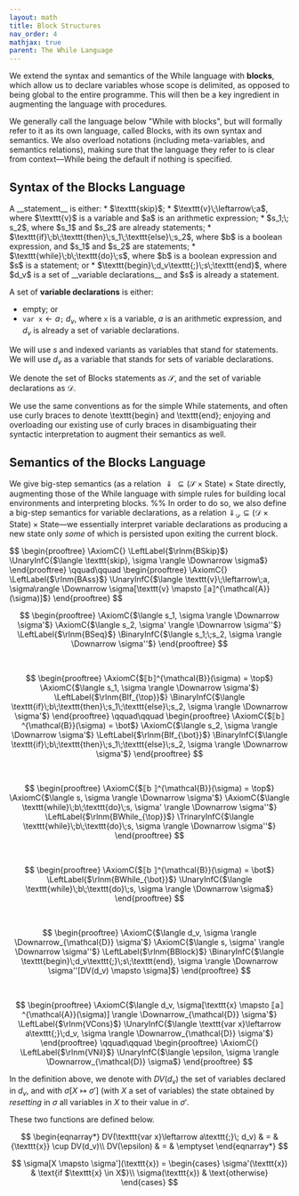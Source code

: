 ```yaml
---
layout: math
title: Block Structures
nav_order: 4
mathjax: true
parent: The While Language
---
```


We extend the syntax and semantics of the While language with __blocks__, which
allow us to declare variables whose scope is delimited, as opposed to being
global to the entire programme. This will then be a key ingredient in
augmenting the language with procedures.

We generally call the language below "While with blocks", but will formally
refer to it as its own language, called Blocks, with its own syntax and
semantics. We also overload notations (including meta-variables, and semantics
relations), making sure that the language they refer to is clear from
context—While being the default if nothing is specified.

## Syntax of the Blocks Language

<div class="defn" markdown="1">
A __statement__ is either:
* $\texttt{skip}$;
* $\texttt{v}\;\leftarrow\;a$, where $\texttt{v}$ is a variable and $a$ is an arithmetic expression;
* $s_1;\; s_2$, where $s_1$ and $s_2$ are already statements;
* $\texttt{if}\;b\;\texttt{then}\;s_1\;\texttt{else}\;s_2$, where $b$ is a boolean expression, and $s_1$ and $s_2$ are statements;
* $\texttt{while}\;b\;\texttt{do}\;s$, where $b$ is a boolean expression and $s$ is a statement; or
* $\texttt{begin}\;d_v\texttt{;}\;s\;\texttt{end}$, where $d_v$ is a set of __variable declarations__ and $s$ is already a statement.

A set of __variable declarations__ is either:
* empty; or
* $\texttt{var x}\leftarrow a\texttt{;}\; d_v$, where $\texttt{x}$ is a variable,
  $a$ is an arithmetic expression, and $d_v$ is already a set of variable
  declarations.

We will use $s$ and indexed variants as variables that stand for statements. We
will use $d_v$ as a variable that stands for sets of variable declarations.

We denote the set of Blocks statements as $\mathcal{S}$, and the set of
variable declarations as $\mathcal{D}$.
</div>

We use the same conventions as for the simple While statements, and often use
curly braces to denote \texttt{begin} and \texttt{end}; enjoying and
overloading our existing use of curly braces in disambiguating their syntactic
interpretation to augment their semantics as well.

## Semantics of the Blocks Language

We give big-step semantics (as a relation $\Downarrow \subseteq (\mathcal{S}
\times \mathsf{State}) \times \mathsf{State}$ directly, augmenting those of the
While language with simple rules for building local environments and
interpreting blocks.
%%
In order to do so, we also define a big-step semantics for variable
declarations, as a relation $\Downarrow_{\mathcal{D}} \subseteq (\mathcal{D}
\times \mathsf{State}) \times \mathsf{State}$—we essentially interpret variable
declarations as producing a new state only _some_ of which is persisted upon
exiting the current block.

<div class="defn" markdown="1">
$$
\begin{prooftree}
\AxiomC{}
\LeftLabel{$\rlnm{BSkip}$}
\UnaryInfC{$\langle \texttt{skip}, \sigma \rangle \Downarrow \sigma$}
\end{prooftree}
\qquad\qquad
\begin{prooftree}
\AxiomC{}
\LeftLabel{$\rlnm{BAss}$}
\UnaryInfC{$\langle \texttt{v}\;\leftarrow\;a, \sigma\rangle \Downarrow \sigma[\texttt{v} \mapsto ⟦a⟧^{\mathcal{A}}(\sigma)]$}
\end{prooftree}
$$

<br/>

$$
\begin{prooftree}
\AxiomC{$\langle s_1, \sigma  \rangle \Downarrow \sigma'$}
\AxiomC{$\langle s_2, \sigma' \rangle \Downarrow \sigma''$}
\LeftLabel{$\rlnm{BSeq}$}
\BinaryInfC{$\langle s_1;\;s_2, \sigma \rangle \Downarrow \sigma''$}
\end{prooftree}
$$

<br/>

$$
\begin{prooftree}
\AxiomC{$⟦b⟧^{\mathcal{B}}(\sigma) = \top$}
\AxiomC{$\langle s_1, \sigma  \rangle \Downarrow \sigma'$}
\LeftLabel{$\rlnm{BIf_{\top}}$}
\BinaryInfC{$\langle \texttt{if}\;b\;\texttt{then}\;s_1\;\texttt{else}\;s_2, \sigma \rangle \Downarrow \sigma'$}
\end{prooftree}
\qquad\qquad
\begin{prooftree}
\AxiomC{$⟦b⟧^{\mathcal{B}}(\sigma) = \bot$}
\AxiomC{$\langle s_2, \sigma \rangle \Downarrow \sigma'$}
\LeftLabel{$\rlnm{BIf_{\bot}}$}
\BinaryInfC{$\langle \texttt{if}\;b\;\texttt{then}\;s_1\;\texttt{else}\;s_2, \sigma \rangle \Downarrow \sigma'$}
\end{prooftree}
$$

<br/>

$$
\begin{prooftree}
\AxiomC{$⟦b ⟧^{\mathcal{B}}(\sigma) = \top$}
\AxiomC{$\langle s, \sigma \rangle \Downarrow \sigma'$}
\AxiomC{$\langle \texttt{while}\;b\;\texttt{do}\;s, \sigma' \rangle \Downarrow \sigma''$}
\LeftLabel{$\rlnm{BWhile_{\top}}$}
\TrinaryInfC{$\langle \texttt{while}\;b\;\texttt{do}\;s, \sigma \rangle \Downarrow \sigma''$}
\end{prooftree}
$$

<br/>

$$
\begin{prooftree}
\AxiomC{$⟦b ⟧^{\mathcal{B}}(\sigma) = \bot$}
\LeftLabel{$\rlnm{BWhile_{\bot}}$}
\UnaryInfC{$\langle \texttt{while}\;b\;\texttt{do}\;s, \sigma \rangle \Downarrow \sigma$}
\end{prooftree}
$$

<br/>

$$
\begin{prooftree}
\AxiomC{$\langle d_v, \sigma \rangle \Downarrow_{\mathcal{D}} \sigma'$}
\AxiomC{$\langle s, \sigma' \rangle \Downarrow \sigma''$}
\LeftLabel{$\rlnm{BBlock}$}
\BinaryInfC{$\langle \texttt{begin}\;d_v\texttt{;}\;s\;\texttt{end}, \sigma \rangle \Downarrow \sigma''[DV(d_v) \mapsto \sigma]$}
\end{prooftree}
$$

<br/>

$$
\begin{prooftree}
\AxiomC{$\langle d_v, \sigma[\texttt{x} \mapsto ⟦a⟧^{\mathcal{A}}(\sigma)] \rangle \Downarrow_{\mathcal{D}} \sigma'$}
\LeftLabel{$\rlnm{VCons}$}
\UnaryInfC{$\langle \texttt{var x}\leftarrow a\texttt{;}\;d_v, \sigma \rangle \Downarrow_{\mathcal{D}} \sigma'$}
\end{prooftree}
\qquad\qquad
\begin{prooftree}
\AxiomC{}
\LeftLabel{$\rlnm{VNil}$}
\UnaryInfC{$\langle \epsilon, \sigma \rangle \Downarrow_{\mathcal{D}} \sigma$}
\end{prooftree}
$$

</div>

In the definition above, we denote with $DV(d_v)$ the set of variables declared
in $d_v$, and with $\sigma[X \mapsto \sigma']$ (with $X$ a set of variables)
the state obtained by _resetting_ in $\sigma$ all variables in $X$ to their
value in $\sigma'$.

These two functions are defined below.

$$
\begin{eqnarray*}
DV(\texttt{var x}\leftarrow a\texttt{;}\; d_v) & = & {\texttt{x}} \cup DV(d_v)\\
DV(\epsilon)                                   & = & \emptyset
\end{eqnarray*}
$$

$$
\sigma[X \mapsto \sigma'](\texttt{x}) = \begin{cases} \sigma'(\texttt{x}) & \text{if $\texttt{x} \in X$}\\ \sigma(\texttt{x}) & \text{otherwise} \end{cases}
$$
